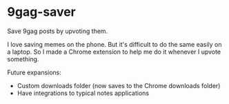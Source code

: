 # 9gag-saver
Save 9gag posts by upvoting them.

I love saving memes on the phone. 
But it's difficult to do the same easily on a laptop. 
So I made a Chrome extension to help me do it whenever I upvote something.

Future expansions:
- Custom downloads folder (now saves to the Chrome downloads folder)
- Have integrations to typical notes applications
